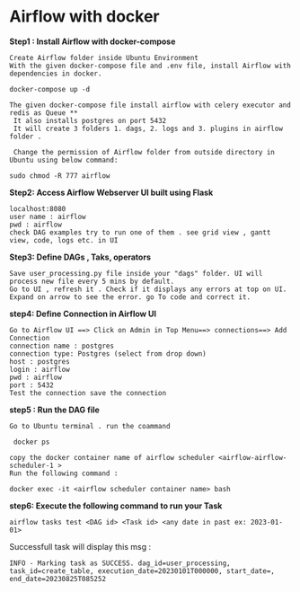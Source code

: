 # Airflow with docker
 **Step1 : Install Airflow with docker-compose**
 ```
 Create Airflow folder inside Ubuntu Environment
 With the given docker-compose file and .env file, install Airflow with dependencies in docker. 

 docker-compose up -d 
```

```
The given docker-compose file install airflow with celery executor and redis as Queue **
 It also installs postgres on port 5432
 It will create 3 folders 1. dags, 2. logs and 3. plugins in airflow folder .

 Change the permission of Airflow folder from outside directory in Ubuntu using below command:

sudo chmod -R 777 airflow
```

 **Step2:  Access Airflow Webserver UI built using Flask**
 ```
 localhost:8080
 user name : airflow
 pwd : airflow
 check DAG examples try to run one of them . see grid view , gantt view, code, logs etc. in UI
 ```

 **Step3: Define DAGs , Taks, operators**
 ```
 Save user_processing.py file inside your "dags" folder. UI will process new file every 5 mins by default.
 Go to UI , refresh it . Check if it displays any errors at top on UI. Expand on arrow to see the error. go To code and correct it. 
``` 
**step4: Define Connection in Airflow UI**
```
Go to Airflow UI ==> Click on Admin in Top Menu==> connections==> Add Connection
connection name : postgres
connection type: Postgres (select from drop down)
host : postgres
login : airflow
pwd : airflow
port : 5432
Test the connection save the connection
```
**step5 : Run the DAG file**
```
Go to Ubuntu terminal . run the coammand 

 docker ps

copy the docker container name of airflow scheduler <airflow-airflow-scheduler-1 >
Run the following command :

docker exec -it <airflow scheduler container name> bash
```
**step6: Execute the following command to run your Task**
```
airflow tasks test <DAG id> <Task id> <any date in past ex: 2023-01-01>
```

Successfull task will display this msg :

```
INFO - Marking task as SUCCESS. dag_id=user_processing, task_id=create_table, execution_date=20230101T000000, start_date=, end_date=20230825T085252

```







